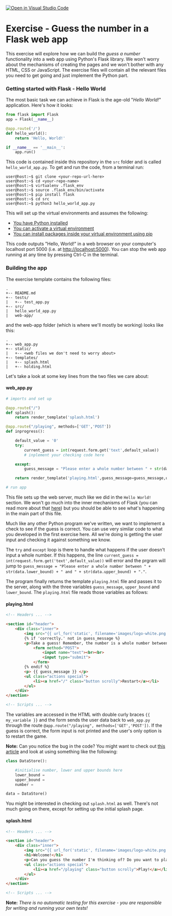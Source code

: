 [![Open in Visual Studio Code](https://classroom.github.com/assets/open-in-vscode-f059dc9a6f8d3a56e377f745f24479a46679e63a5d9fe6f495e02850cd0d8118.svg)](https://classroom.github.com/online_ide?assignment_repo_id=6454337&assignment_repo_type=AssignmentRepo)
# Exercise - Guess the number in a Flask web app

This exercise will explore how we can build the *guess a number* functionality into a web app using Python's Flask library. We won't worry about the mechanisms of creating the pages and we won't bother with any HTML, CSS or JavaScript. The exercise files will contain all the relevant files you need to get going and just implement the Python part.

### Getting started with Flask - Hello World

The most basic task we can achieve in Flask is the age-old "*Hello World!*" application. Here's how it looks:

```python
from flask import Flask
app = Flask(__name__)

@app.route('/')
def hello_world():
    return 'Hello, World!'

if __name__ == '__main__':
    app.run()
```

This code is contained inside this repository in the `src` folder and is called `hello_world_app.py`. To get and run the code, from a terminal run:

```plaintext
user@host:~$ git clone <your-repo-url-here>
user@host:~$ cd <your-repo-name>
user@host:~$ virtualenv .flask_env
user@host:~$ source .flask_env/bin/activate
user@host:~$ pip install flask
user@host:~$ cd src
user@host:~$ python3 hello_world_app.py
```

This will set up the virtual environments and assumes the following:

- [You have Python installed](https://scott3142.uk/python-programming/codelabs/getting-started/index.html)
- [You can activate a virtual environment](https://scott3142.uk/python-programming/codelabs/getting-started/index.html?index=..%2F..index#3)
- [You can install packages inside your virtual environment using pip](https://scott3142.uk/python-programming/codelabs/getting-started/index.html?index=..%2F..index#2)

This code outputs "Hello, World!" in a web browser on your computer's localhost port 5000 (i.e. at [http://localhost:5000](http://localhost:5000)). You can stop the web app running at any time by pressing Ctrl-C in the terminal.

### Building the app

The exercise template contains the following files:

```plaintext
.
+-- README.md
+-- tests/
|   +-- test_app.py
+-- src/
|   hello_world_app.py
|   web-app/
```

and the web-app folder (which is where we'll mostly be working) looks like this:

```plaintext
.
+-- web_app.py
+-- static/
|   +-- <web files we don't need to worry about>
+-- templates/
|   +-- splash.html
|   +-- holding.html
```

Let's take a look at some key lines from the two files we care about:

#### web_app.py
```python
# imports and set up

@app.route("/")
def splash():
    return render_template('splash.html')

@app.route("/playing", methods=['GET','POST'])
def inprogress():

    default_value = '0'
    try:
        current_guess = int(request.form.get('text',default_value))
        # inplement your checking code here

    except:
        guess_message = "Please enter a whole number between " + str(data.lower_bound) + " and " + str(data.upper_bound) + "."

    return render_template('playing.html',guess_message=guess_message,upper_bound=upper_bound,lower_bound=lower_bound)

# run app
```

This file sets up the web server, much like we did in the `Hello World!` section. We won't go much into the inner mechanisms of Flask (you can read more about that [here](https://realpython.com/introduction-to-flask-part-1-setting-up-a-static-site/)) but you should be able to see what's happening in the main part of this file.

Much like any other Python program we've written, we want to implement a check to see if the guess is correct. You can use very similar code to what you developed in the first exercise here. All we're doing is getting the user input and checking it against something we know.

The `try` and `except` loop is there to handle what happens if the user doesn't input a whole number. If this happens, the line `current_guess = int(request.form.get('text',default_value))` will error and the prgram will jump to `guess_message = "Please enter a whole number between " + str(data.lower_bound) + " and " + str(data.upper_bound) + "."`.

The program finally returns the template `playing.html` file and passes it to the server, along with the three variables `guess_message`, `upper_bound` and `lower_bound`. The `playing.html` file reads those variables as follows:

#### playing.html
```html
<!-- Headers ... -->

<section id="header">
	<div class="inner">
    	<img src="{{ url_for('static', filename='images/logo-white.png') }}" style="width:40%; margin-top:-5%;"/>
        {% if 'correctly.' not in guess_message %}
	    <p>Take a guess! Remember, the number is a whole number between {{ lower_bound }} and {{ upper_bound }}.</p><br>
            <form method="POST">
                <input name="text"><br><br>
                <input type="submit">
            </form>
        {% endif %}
        <p> {{ guess_message }} </p>
        <ul class="actions special">
            <li><a href="/" class="button scrolly">Restart</a></li>
        </ul>
	</div>
</section>

<!-- Scripts ... -->
```

The variables are accessed in the HTML with double curly braces `{{ my_variable }}` and the form sends the user data back to `web_app.py` through the route `@app.route("/playing", methods=['GET','POST'])`. If the guess is correct, the form input is not printed and the user's only option is to restart the game.

**Note:** Can you notice the bug in the code? You might want to check out [this article](https://stackoverflow.com/questions/49664010/using-variables-across-flask-routes) and look at using something like the following:

```python
class DataStore():

    #initialise number, lower and upper bounds here
    lower_bound =
    upper_bound =
    number =

data = DataStore()
```

You might be interested in checking out `splash.html` as well. There's not much going on there, except for setting up the initial splash page.

#### splash.html

```html
<!-- Headers ... -->

<section id="header">
	<div class="inner">
		<img src="{{ url_for('static', filename='images/logo-white.png') }}" style="width:40%; margin-top:-5%;"/>
		<h1>Welcome!</h1>
		<p>Can you guess the number I'm thinking of? Do you want to play?</p>
		<ul class="actions special">
			<li><a href="/playing" class="button scrolly">Play!</a></li>
		</ul>
	</div>
</section>

<!-- Scripts ... -->

```

**Note:** *There is no automatic testing for this exercise - you are responsible for writing and running your own tests!*
